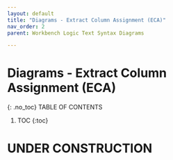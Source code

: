 ```yaml
---
layout: default
title: "Diagrams - Extract Column Assignment (ECA)"
nav_order: 2
parent: Workbench Logic Text Syntax Diagrams

---
```

# Diagrams - Extract Column Assignment (ECA)
{: .no_toc}
TABLE OF CONTENTS 
1. TOC
{:toc}  
 
# UNDER CONSTRUCTION


